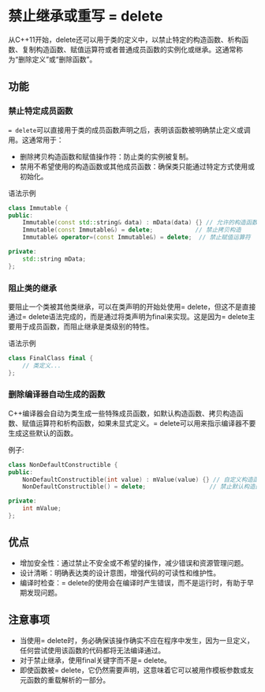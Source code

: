 # 禁止继承或重写 = delete
从C++11开始，delete还可以用于类的定义中，以禁止特定的构造函数、析构函数、复制构造函数、赋值运算符或者普通成员函数的实例化或继承。这通常称为“删除定义”或“删除函数”。

## 功能
### 禁止特定成员函数
``= delete``可以直接用于类的成员函数声明之后，表明该函数被明确禁止定义或调用。这通常用于：
- 删除拷贝构造函数和赋值操作符：防止类的实例被复制。
- 禁用不希望使用的构造函数或其他成员函数：确保类只能通过特定方式使用或初始化。

语法示例
```cpp
class Immutable {
public:
    Immutable(const std::string& data) : mData(data) {} // 允许的构造函数
    Immutable(const Immutable&) = delete;            // 禁止拷贝构造
    Immutable& operator=(const Immutable&) = delete;  // 禁止赋值运算符

private:
    std::string mData;
};
```

### 阻止类的继承
要阻止一个类被其他类继承，可以在类声明的开始处使用= delete，但这不是直接通过= delete语法完成的，而是通过将类声明为final来实现。这是因为= delete主要用于成员函数，而阻止继承是类级别的特性。

语法示例
```cpp
class FinalClass final {
    // 类定义...
};
```

### 删除编译器自动生成的函数
C++编译器会自动为类生成一些特殊成员函数，如默认构造函数、拷贝构造函数、赋值运算符和析构函数，如果未显式定义。= delete可以用来指示编译器不要生成这些默认的函数。

例子:
```cpp
class NonDefaultConstructible {
public:
    NonDefaultConstructible(int value) : mValue(value) {} // 自定义构造函数
    NonDefaultConstructible() = delete;                  // 禁止默认构造函数

private:
    int mValue;
};
```


## 优点
- 增加安全性：通过禁止不安全或不希望的操作，减少错误和资源管理问题。
- 设计清晰：明确表达类的设计意图，增强代码的可读性和维护性。
- 编译时检查：= delete的使用会在编译时产生错误，而不是运行时，有助于早期发现问题。

## 注意事项
- 当使用= delete时，务必确保该操作确实不应在程序中发生，因为一旦定义，任何尝试使用该函数的代码都将无法编译通过。
- 对于禁止继承，使用final关键字而不是= delete。
- 即使函数被= delete，它仍然需要声明，这意味着它可以被用作模板参数或友元函数的重载解析的一部分。



